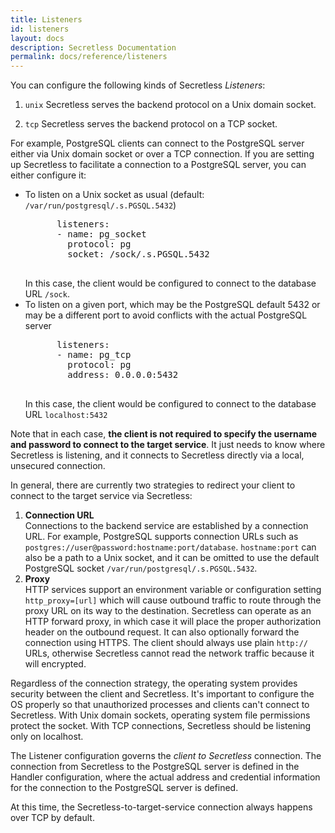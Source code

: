 ```yaml
---
title: Listeners
id: listeners
layout: docs
description: Secretless Documentation
permalink: docs/reference/listeners
---
```


You can configure the following kinds of Secretless *Listeners*:

1) `unix` Secretless serves the backend protocol on a Unix domain socket.

2) `tcp` Secretless serves the backend protocol on a TCP socket.

For example, PostgreSQL clients can connect to the PostgreSQL server either via Unix domain socket or over a TCP connection. If you are setting up Secretless to facilitate a connection to a PostgreSQL server, you can either configure it:

<ul>
  <li>To listen on a Unix socket as usual (default: <code>/var/run/postgresql/.s.PGSQL.5432</code>)
    <pre>
      listeners:
      - name: pg_socket
        protocol: pg
        socket: /sock/.s.PGSQL.5432
    </pre>
  In this case, the client would be configured to connect to the database URL <code>/sock</code>.
  </li>

  <li>To listen on a given port, which may be the PostgreSQL default 5432 or may be a different port to avoid conflicts with the actual PostgreSQL server
    <pre>
      listeners:
      - name: pg_tcp
        protocol: pg
        address: 0.0.0.0:5432
    </pre>
  In this case, the client would be configured to connect to the database URL <code>localhost:5432</code>
  </li>
</ul>

Note that in each case, **the client is not required to specify the username and password to connect to the target service**. It just needs to know where Secretless is listening, and it connects to Secretless directly via a local, unsecured connection.

In general, there are currently two strategies to redirect your client to connect to the target service via Secretless:

<ol>
  <li><strong>Connection URL</strong>
    <br/>
    Connections to the backend service are established by a connection URL. For example, PostgreSQL supports connection URLs such as <code>postgres://user@password:hostname:port/database</code>. <code>hostname:port</code> can also be a path to a Unix socket, and it can be omitted to use the default PostgreSQL socket <code>/var/run/postgresql/.s.PGSQL.5432</code>.
  </li>
  <li><strong>Proxy</strong>
    <br/>
    HTTP services support an environment variable or configuration setting <code>http_proxy=[url]</code> which will cause outbound traffic to route through the proxy URL on its way to the destination. Secretless can operate as an HTTP forward proxy, in which case it will place the proper authorization header on the outbound request. It can also optionally forward the connection using HTTPS. The client should always use plain <code>http://</code> URLs, otherwise Secretless cannot read the network traffic because it will encrypted.
  </li>
</ol>

Regardless of the connection strategy, the operating system provides security between the client and Secretless. It's important to configure the OS properly so that unauthorized processes and clients can't connect to Secretless. With Unix domain sockets, operating system file permissions protect the socket. With TCP connections, Secretless should be listening only on localhost.

The Listener configuration governs the _client to Secretless_ connection. The connection from Secretless to the PostgreSQL server is defined in the Handler configuration, where the actual address and credential information for the connection to the PostgreSQL server is defined.

At this time, the Secretless-to-target-service connection always happens over TCP by default.
